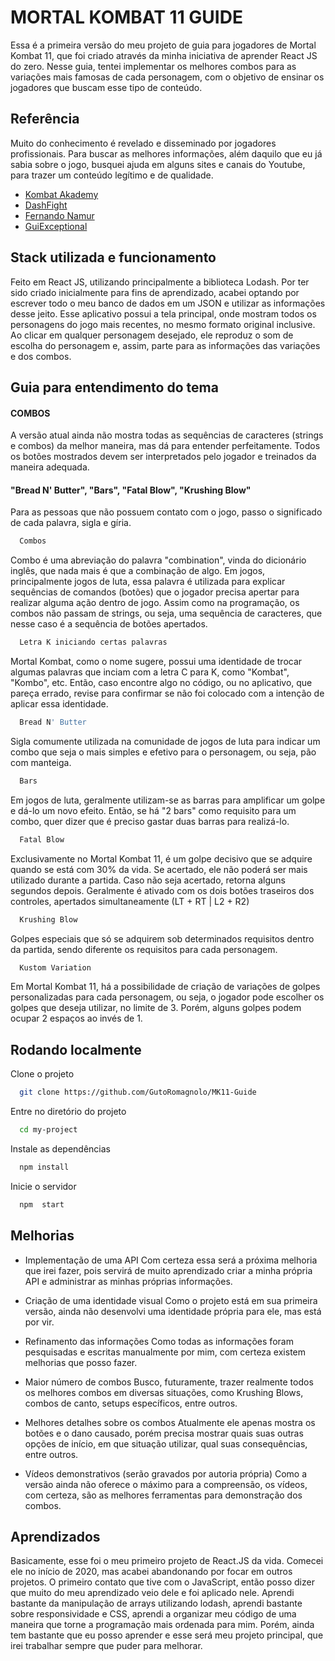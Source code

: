 
# MORTAL KOMBAT 11 GUIDE

Essa é a primeira versão do meu projeto de guia para jogadores de Mortal Kombat 11, que foi criado através da minha iniciativa de aprender React JS do zero. 
Nesse guia, tentei implementar os melhores combos para as variações mais famosas de cada personagem, com o objetivo de ensinar os jogadores que buscam esse tipo de conteúdo. 

## Referência
Muito do conhecimento é revelado e disseminado por jogadores profissionais.
Para buscar as melhores informações, além daquilo que eu já sabia sobre o jogo, busquei ajuda em alguns sites e canais do Youtube, para trazer um conteúdo legítimo e de qualidade.
 - [Kombat Akademy](https://www.kombatakademy.com/)
 - [DashFight](https://www.youtube.com/channel/UCzk4TpVVNChWJE3X2Z_nb_A)
 - [Fernando Namur](https://www.youtube.com/channel/UCNWAxQmhAI8LF6kgZM9JK7Q)
 - [GuiExceptional](https://www.youtube.com/channel/UCxLO-2xWvYNxH4TFbLKICkA)

## Stack utilizada e funcionamento
Feito em React JS, utilizando principalmente a biblioteca Lodash. Por ter sido criado inicialmente para fins de aprendizado, acabei optando por escrever todo o meu banco de dados em um JSON e utilizar as informações desse jeito. Esse aplicativo possui a tela principal, onde mostram todos os personagens do jogo mais recentes, no mesmo formato original inclusive. Ao clicar em qualquer personagem desejado, ele reproduz o som de escolha do personagem e, assim, parte para as informações das variações e dos combos.


## Guia para entendimento do tema

#### COMBOS
A versão atual ainda não mostra todas as sequências de caracteres (strings e combos) da melhor maneira, mas dá para entender perfeitamente. Todos os botões mostrados devem ser interpretados pelo jogador e treinados da maneira adequada.




#### "Bread N' Butter", "Bars", "Fatal Blow", "Krushing Blow"
Para as pessoas que não possuem contato com o jogo, passo o significado de cada palavra, sigla e gíria.
```bash
  Combos
```
Combo é uma abreviação do palavra "combination", vinda do dicionário inglês, que nada mais é que a combinação de algo. Em jogos, principalmente jogos de luta, essa palavra é utilizada para explicar sequências de comandos (botões) que o jogador precisa apertar para realizar alguma ação dentro de jogo. Assim como na programação, os combos não passam de strings, ou seja, uma sequência de caracteres, que nesse caso é a sequência de botões apertados.

```bash
  Letra K iniciando certas palavras
```
Mortal Kombat, como  o nome sugere, possui uma identidade de trocar algumas palavras que inciam com a letra C para K, como "Kombat", "Kombo", etc. Então, caso encontre algo no código, ou no aplicativo, que pareça errado, revise para confirmar se não foi colocado com a intenção de aplicar essa identidade.

```bash
  Bread N' Butter
```

Sigla comumente utilizada na comunidade de jogos de luta para indicar um combo que seja o mais simples e efetivo para o personagem, ou seja, pão com manteiga.

```bash
  Bars
```

Em jogos de luta, geralmente utilizam-se as barras para amplificar um golpe e dá-lo um novo efeito. Então, se há "2 bars" como requisito para um combo, quer dizer que é preciso gastar duas barras para realizá-lo.

```bash
  Fatal Blow
```

Exclusivamente no Mortal Kombat 11, é um golpe decisivo que se adquire quando se está com 30% da vida. Se acertado, ele não poderá ser mais utilizado durante a partida. Caso não seja acertado, retorna alguns segundos depois. Geralmente é ativado com os dois botões traseiros dos controles, apertados simultaneamente (LT + RT | L2 + R2)

```bash
  Krushing Blow
```
Golpes especiais que só se adquirem sob determinados requisitos dentro da partida, sendo diferente os requisitos para cada personagem.

```bash
  Kustom Variation
```
Em Mortal Kombat 11, há a possibilidade de criação de variações de golpes personalizadas para cada personagem, ou seja, o jogador pode escolher os golpes que deseja utilizar, no limite de 3. Porém, alguns golpes podem ocupar 2 espaços ao invés de 1.


## Rodando localmente

Clone o projeto

```bash
  git clone https://github.com/GutoRomagnolo/MK11-Guide
```

Entre no diretório do projeto

```bash
  cd my-project
```

Instale as dependências

```bash
  npm install
```

Inicie o servidor

```bash
  npm  start
```


## Melhorias

- Implementação de uma API
Com certeza essa será a próxima  melhoria que irei fazer, pois servirá de muito aprendizado criar a minha própria API e administrar as minhas próprias informações.

- Criação de uma identidade visual
Como o projeto está em sua primeira versão, ainda não desenvolvi uma identidade própria para ele, mas está por vir.

- Refinamento das informações
Como todas as informações foram pesquisadas e escritas manualmente por mim, com certeza existem melhorias que posso fazer.

- Maior número de combos
Busco, futuramente, trazer realmente todos os melhores combos em diversas situações, como Krushing Blows, combos de canto, setups específicos, entre outros.

- Melhores detalhes sobre os combos
Atualmente ele apenas mostra os botões e o dano causado, porém precisa mostrar quais suas outras opções de início, em que situação utilizar, qual suas consequências, entre outros.

- Vídeos demonstrativos (serão gravados por autoria própria)
Como a versão ainda não oferece o máximo para a compreensão, os vídeos, com certeza, são as melhores ferramentas para demonstração dos combos.
## Aprendizados

Basicamente, esse foi o meu primeiro projeto de React.JS da vida. Comecei ele no início de 2020, mas acabei abandonando por focar em outros projetos. O primeiro contato que tive com o JavaScript, então posso dizer que muito do meu aprendizado veio dele e foi aplicado nele. 
Aprendi bastante da manipulação de arrays utilizando lodash, aprendi bastante sobre responsividade e CSS, aprendi a organizar meu código de uma maneira que torne a programação mais ordenada para mim. Porém, ainda tem bastante que eu posso aprender e esse será meu projeto principal, que irei trabalhar sempre que puder para melhorar.
